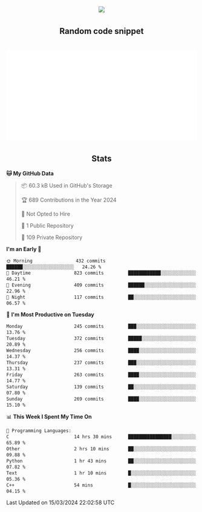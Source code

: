 <h1 align="center"><img src="https://readme-typing-svg.demolab.com?font=JetBrains+Mono&duration=3000&pause=1500&color=FE8019&center=true&multiline=true&repeat=false&random=false&width=600&height=60&lines=Welcome+to+my+page!;I'm+currently+learning+C%2C+Rust+and+C%2B%2B"></h1>

<h2 align="center">Random code snippet</h2>

<h1 align="center"><img src="assets/code_snippet.svg"></h1>

<h2 align="center">Stats</h2>

<!--START_SECTION:waka-->
**🐱 My GitHub Data** 

> 📦 60.3 kB Used in GitHub's Storage 
 > 
> 🏆 689 Contributions in the Year 2024
 > 
> 🚫 Not Opted to Hire
 > 
> 📜 1 Public Repository 
 > 
> 🔑 109 Private Repository 
 > 
**I'm an Early 🐤** 

```text
🌞 Morning                432 commits         ██████░░░░░░░░░░░░░░░░░░░   24.26 % 
🌆 Daytime                823 commits         ████████████░░░░░░░░░░░░░   46.21 % 
🌃 Evening                409 commits         ██████░░░░░░░░░░░░░░░░░░░   22.96 % 
🌙 Night                  117 commits         ██░░░░░░░░░░░░░░░░░░░░░░░   06.57 % 
```
📅 **I'm Most Productive on Tuesday** 

```text
Monday                   245 commits         ███░░░░░░░░░░░░░░░░░░░░░░   13.76 % 
Tuesday                  372 commits         █████░░░░░░░░░░░░░░░░░░░░   20.89 % 
Wednesday                256 commits         ████░░░░░░░░░░░░░░░░░░░░░   14.37 % 
Thursday                 237 commits         ███░░░░░░░░░░░░░░░░░░░░░░   13.31 % 
Friday                   263 commits         ████░░░░░░░░░░░░░░░░░░░░░   14.77 % 
Saturday                 139 commits         ██░░░░░░░░░░░░░░░░░░░░░░░   07.80 % 
Sunday                   269 commits         ████░░░░░░░░░░░░░░░░░░░░░   15.10 % 
```


📊 **This Week I Spent My Time On** 

```text
💬 Programming Languages: 
C                        14 hrs 30 mins      ████████████████░░░░░░░░░   65.89 % 
Other                    2 hrs 10 mins       ██░░░░░░░░░░░░░░░░░░░░░░░   09.88 % 
Python                   1 hr 43 mins        ██░░░░░░░░░░░░░░░░░░░░░░░   07.82 % 
Text                     1 hr 10 mins        █░░░░░░░░░░░░░░░░░░░░░░░░   05.36 % 
C++                      54 mins             █░░░░░░░░░░░░░░░░░░░░░░░░   04.15 % 
```


 Last Updated on 15/03/2024 22:02:58 UTC
<!--END_SECTION:waka-->
